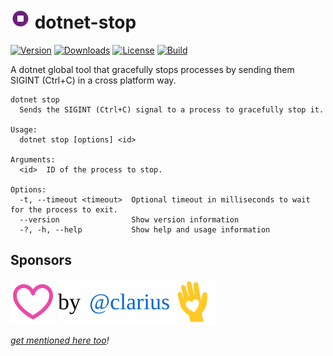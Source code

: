 ![Icon](https://raw.githubusercontent.com/devlooped/dotnet-stop/main/assets/img/icon.png) dotnet-stop
============

[![Version](https://img.shields.io/nuget/v/dotnet-stop.svg?color=royalblue)](https://www.nuget.org/packages/dotnet-stop) [![Downloads](https://img.shields.io/nuget/dt/dotnet-stop.svg?color=green)](https://www.nuget.org/packages/dotnet-stop) [![License](https://img.shields.io/github/license/devlooped/dotnet-stop.svg?color=blue)](https://github.com/devlooped/dotnet-stop/blob/main/LICENSE) [![Build](https://github.com/devlooped/dotnet-stop/workflows/build/badge.svg?branch=main)](https://github.com/devlooped/dotnet-stop/actions)

A dotnet global tool that gracefully stops processes by sending them SIGINT (Ctrl+C) in a cross platform way.

```
dotnet stop
  Sends the SIGINT (Ctrl+C) signal to a process to gracefully stop it.

Usage:
  dotnet stop [options] <id>

Arguments:
  <id>  ID of the process to stop.

Options:
  -t, --timeout <timeout>  Optional timeout in milliseconds to wait for the process to exit.
  --version                Show version information
  -?, -h, --help           Show help and usage information
```


## Sponsors

[![sponsored](https://raw.githubusercontent.com/devlooped/oss/main/assets/images/sponsors.svg)](https://github.com/sponsors/devlooped) [![clarius](https://raw.githubusercontent.com/clarius/branding/main/logo/byclarius.svg)](https://github.com/clarius)[![clarius](https://raw.githubusercontent.com/clarius/branding/main/logo/logo.svg)](https://github.com/clarius)

*[get mentioned here too](https://github.com/sponsors/devlooped)!*